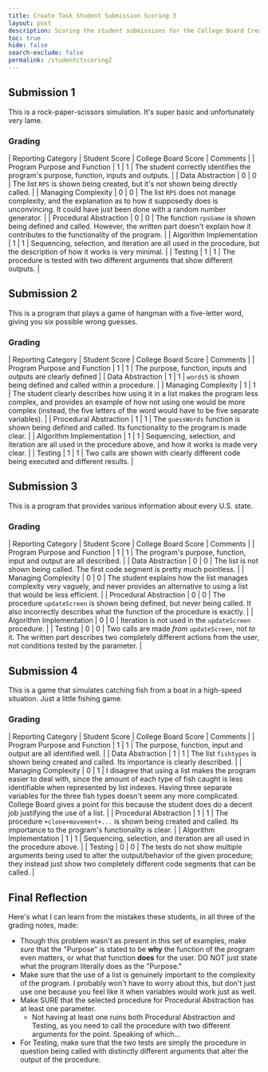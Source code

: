 ```yaml
---
title: Create Task Student Submission Scoring 3
layout: post
description: Scoring the student submissions for the College Board Create Task and comparing my scores with the College Board scores. (PART 3)
toc: true
hide: false
search-exclude: false
permalink: /studentctscoring2
---
```


## Submission 1

This is a rock-paper-scissors simulation. It's super basic and unfortunately very lame.

### Grading

| Reporting Category | Student Score | College Board Score | Comments |
| Program Purpose and Function | 1 | 1 | The student correctly identifies the program's purpose, function, inputs and outputs. |
| Data Abstraction | 0 | 0 | The list `RPS` is shown being created, but it's not shown being directly called. |
| Managing Complexity | 0 | 0 | The list `RPS` does not manage complexity, and the explanation as to how it supposedly does is unconvincing. It could have just been done with a random number generator. |
| Procedural Abstraction | 0 | 0 | The function `rpsGame` is shown being defined and called. However, the written part doesn't explain how it contributes to the functionality of the program. |
| Algorithm Implementation | 1 | 1 | Sequencing, selection, and iteration are all used in the procedure, but the description of how it works is very minimal. |
| Testing | 1 | 1 | The procedure is tested with two different arguments that show different outputs. |

## Submission 2

This is a program that plays a game of hangman with a five-letter word, giving you six possible wrong guesses.

### Grading

| Reporting Category | Student Score | College Board Score | Comments |
| Program Purpose and Function | 1 | 1 | The purpose, function, inputs and outputs are clearly defined |
| Data Abstraction | 1 | 1 | `words5` is shown being defined and called within a procedure. |
| Managing Complexity | 1 | 1 | The student clearly describes how using it in a list makes the program less complex, and provides an example of how not using one would be more complex (instead, the five letters of the word would have to be five separate variables). |
| Procedural Abstraction | 1 | 1 | The `guessWords` function is shown being defined and called. Its functionality to the program is made clear. |
| Algorithm Implementation | 1 | 1 | Sequencing, selection, and iteration are all used in the procedure above, and how it works is made very clear. |
| Testing | 1 | 1 | Two calls are shown with clearly different code being executed and different results. |

## Submission 3

This is a program that provides various information about every U.S. state.

### Grading

| Reporting Category | Student Score | College Board Score | Comments |
| Program Purpose and Function | 1 | 1 | The program's purpose, function, input and output are all described. |
| Data Abstraction | 0 | 0 | The list is not shown being called. The first code segment is pretty much pointless. |
| Managing Complexity | 0 | 0 | The student explains how the list manages complexity very vaguely, and never provides an alternative to using a list that would be less efficient. |
| Procedural Abstraction | 0 | 0 | The procedure `updateScreen` is shown being defined, but never being called. It also incorrectly describes what the function of the procedure is exactly. |
| Algorithm Implementation | 0 | 0 | Iteration is not used in the `updateScreen` procedure. |
| Testing | 0 | 0 | Two calls are made *from* `updateScreen`, not *to* it. The written part describes two completely different actions from the user, not conditions tested by the parameter. |

## Submission 4

This is a game that simulates catching fish from a boat in a high-speed situation. Just a little fishing game.

### Grading

| Reporting Category | Student Score | College Board Score | Comments |
| Program Purpose and Function | 1 | 1 | The purpose, function, input and output are all identified well. |
| Data Abstraction | 1 | 1 | The list `fishtypes` is shown being created and called. Its importance is clearly described. |
| Managing Complexity | 0 | 1 | I disagree that using a list makes the program easier to deal with, since the amount of each type of fish caught is less identifiable when represented by list indexes. Having three separate variables for the three fish types doesn't seem any more complicated. College Board gives a point for this because the student does do a decent job justifying the use of a list. |
| Procedural Abstraction | 1 | 1 | The procedure `+clone+movement+...` is shown being created and called. Its importance to the program's functionality is clear. |
| Algorithm Implementation | 1 | 1 | Sequencing, selection, and iteration are all used in the procedure above. |
| Testing | 0 | 0 | The tests do not show multiple arguments being used to alter the output/behavior of the given procedure; they instead just show two completely different code segments that can be called. |

## Final Reflection

Here's what I can learn from the mistakes these students, in all three of the grading notes, made:
- Though this problem wasn't as present in this set of examples, make *sure* that the "Purpose" is stated to be **why** the function of the program even matters, or what that function **does** for the user. DO NOT just state what the program literally does as the "Purpose."
- Make sure that the use of a list is genuinely important to the complexity of the program. I probably won't have to worry about this, but don't just use one because you feel like it when variables would work just as well.
- Make SURE that the selected procedure for Procedural Abstraction has at least one parameter.
    - Not having at least one ruins both Procedural Abstraction and Testing, as you need to call the procedure with two different arguments for the point. Speaking of which...
- For Testing, make sure that the two tests are simply the procedure in question being called with distinctly different arguments that alter the output of the procedure.